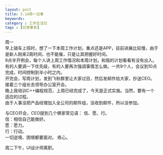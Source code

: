 ```yaml
---
layout: post
title: 5.14周一记事
keywords: 
category : 工作生活记
tags : [日常事务]
---
```

周一  
早上骑车上班时，想了一下本周工作计划，重点还是APP，目前进展比较慢，由于是新人刚来2周时间，也不能催，只是让其把握好时间。  
9点半开例会，每个人讲上周工作情况和本周计划，和我的计划看看有没有出入。有的人要调一下优先级，有的人要再次强调事情怎么做。一共9个人，会议到10点完成，时间控制到半小时之内。  
开完会，写周计划，发到飞秋群里让大家过目，然后发邮件给大家，抄送CEO。接着三个组长去领导办公室开会。  
晚上我培训C++编程规范，上周已经完成了，今天是正式实施。当然，要有一个适应的过程。  
由于人事没把产品经理加入全公司的邮件组，没收到邮件，所以没参加。  

与CEO开会，CEO提到几个佛家常见语：
信、愿、行。  
信：相信自己能做好。  
愿：愿力。  
行：行动。  
一切逆境、困境都要面对。
练心。  

周二下午，UI设计师离职。  
